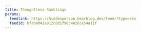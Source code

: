 ```yaml
---
title: Thoughtless Ramblings
params:
  feedlink: https://hiddenperson.bearblog.dev/feed/?type=rss
  feedid: bfab8d41a912c0d1f98c4020ce54a11f
---
```

